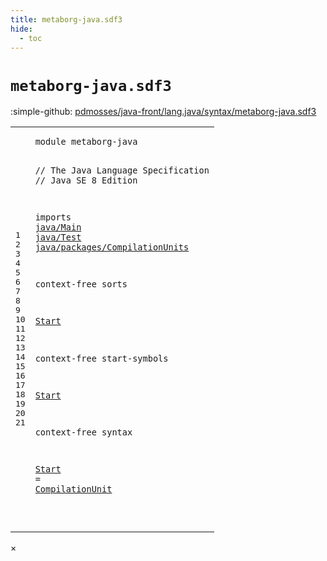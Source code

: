 ```yaml
---
title: metaborg-java.sdf3
hide:
  - toc
---
```


# `metaborg-java.sdf3`

:simple-github: [pdmosses/java-front/lang.java/syntax/metaborg-java.sdf3]

[pdmosses/java-front/lang.java/syntax/metaborg-java.sdf3]: https://github.com/pdmosses/java-front/blob/master/lang.java/syntax/metaborg-java.sdf3 "The source file on GitHub"

<div class="sdf3"><table class="highlighttable"><tbody><tr><td class="linenos"><div class="linenodiv"><pre><span></span>1
2
3
4
5
6
7
8
9
10
11
12
13
14
15
16
17
18
19
20
21
</pre></div></td>
<td class="code"><pre><code><span class="keyword">module</span> <span id="metaborg-java_1_8" title="a definition with no references">metaborg-java</span>

<span class="layout">// The Java Language Specification</span>
<span class="layout">// Java SE 8 Edition</span>

<span class="keyword">imports</span>
  <a href="../java/Main.sdf3/#java/Main_1_8" id="java/Main_7_3" title="a reference to a single-file definition">java/Main</a>
  <a href="../java/Test.sdf3/#java/Test_1_8" id="java/Test_8_3" title="a reference to a single-file definition">java/Test</a>
  <a href="../java/packages/CompilationUnits.sdf3/#java/packages/CompilationUnits_1_8" id="java/packages/CompilationUnits_9_3" title="a reference to a single-file definition">java/packages/CompilationUnits</a>

<span class="keyword">context-free sorts</span>

  <a href="#Start_17_3" id="Start_13_3" title="a definition with a single reference">Start</a>

<span class="keyword">context-free start-symbols</span>

  <a href="#Start_13_3" id="Start_17_3" title="a reference to a single-file definition">Start</a>

<span class="keyword">context-free syntax</span>

  <a href="#Start_17_3" id="Start_21_3" title="a definition with a single reference">Start</a> = <a href="../java/packages/CompilationUnits.sdf3/#CompilationUnit_12_3" id="CompilationUnit_21_11" title="a reference to a single-file definition">CompilationUnit</a>

</code></pre></td></tr></tbody></table></div>

<div id="modal">
  <div id="modal-content">
    <span id="modal-close">&times;</span>
    <h2 id="modal-h2"></h2>
    <p  id="modal-p"></p>
    <ul id="modal-ul"></ul>
  </div>
</div>
